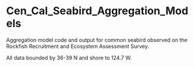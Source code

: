 # Cen_Cal_Seabird_Aggregation_Models
Aggregation model code and output for common seabird observed on the Rockfish Recruitment and Ecosystem Assessment Survey.

All data bounded by 36-39 N and shore to 124.7 W.
